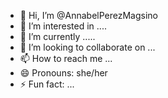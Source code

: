 - 👋 Hi, I’m @AnnabelPerezMagsino
- 👀 I’m interested in ....
- 🌱 I’m currently .....
- 💞️ I’m looking to collaborate on ...
- 📫 How to reach me ...
- 😄 Pronouns: she/her
- ⚡ Fun fact: ...

<!---
AnnabelPerezMagsino/AnnabelPerezMagsino is a ✨ special ✨ repository because its `README.md` (this file) appears on your GitHub profile.
You can click the Preview link to take a look at your changes.
--->
